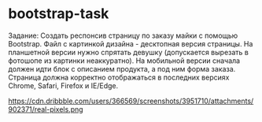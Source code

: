 # bootstrap-task
Задание:
Создать респонсив страницу по заказу майки с помощью Bootstrap.
Файл с картинкой дизайна - десктопная версия страницы.
На планшетной версии нужно спрятать девушку (допускается вырезать в фотошопе из картинки неаккуратно).
На мобильной версии сначала должен идти блок с описанием продукта, а под ним форма заказа.
Страница должна корректно отображаться в последних версиях Chrome, Safari, Firefox и IE/Edge.

https://cdn.dribbble.com/users/366569/screenshots/3951710/attachments/902371/real-pixels.png
